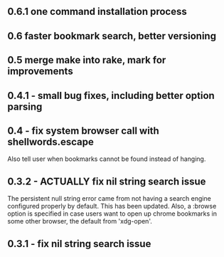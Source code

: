 ## 0.6.1 one command installation process

## 0.6 faster bookmark search, better versioning

## 0.5 merge make into rake, mark for improvements

## 0.4.1 - small bug fixes, including better option parsing

## 0.4 - fix system browser call with shellwords.escape
Also tell user when bookmarks cannot be found instead of hanging.

## 0.3.2 - ACTUALLY fix nil string search issue
The persistent null string error came from not having a search engine
configured properly by default. This has been updated. Also, a :browse option
is specified in case users want to open up chrome bookmarks in some other
browser, the default from 'xdg-open'.

## 0.3.1 - fix nil string search issue
